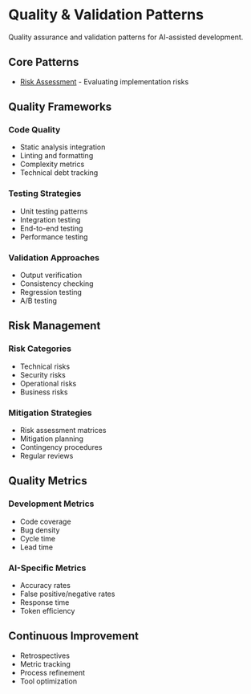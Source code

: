 # Quality & Validation Patterns

Quality assurance and validation patterns for AI-assisted development.

## Core Patterns

- [Risk Assessment](risk-assessment.md) - Evaluating implementation risks

## Quality Frameworks

### Code Quality
- Static analysis integration
- Linting and formatting
- Complexity metrics
- Technical debt tracking

### Testing Strategies
- Unit testing patterns
- Integration testing
- End-to-end testing
- Performance testing

### Validation Approaches
- Output verification
- Consistency checking
- Regression testing
- A/B testing

## Risk Management

### Risk Categories
- Technical risks
- Security risks
- Operational risks
- Business risks

### Mitigation Strategies
- Risk assessment matrices
- Mitigation planning
- Contingency procedures
- Regular reviews

## Quality Metrics

### Development Metrics
- Code coverage
- Bug density
- Cycle time
- Lead time

### AI-Specific Metrics
- Accuracy rates
- False positive/negative rates
- Response time
- Token efficiency

## Continuous Improvement

- Retrospectives
- Metric tracking
- Process refinement
- Tool optimization